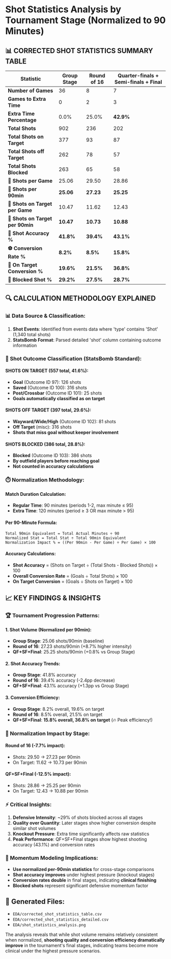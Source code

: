 # Shot Statistics Analysis by Tournament Stage (Normalized to 90 Minutes)

## 📊 CORRECTED SHOT STATISTICS SUMMARY TABLE

| **Statistic** | **Group Stage** | **Round of 16** | **Quarter-finals + Semi-finals + Final** |
|---------------|----------------|----------------|------------------------------------------|
| **Number of Games** | 36 | 8 | 7 |
| **Games to Extra Time** | 0 | 2 | 3 |
| **Extra Time Percentage** | 0.0% | 25.0% | **42.9%** |
| **Total Shots** | 902 | 236 | 202 |
| **Total Shots on Target** | 377 | 93 | 87 |
| **Total Shots off Target** | 262 | 78 | 57 |
| **Total Shots Blocked** | 263 | 65 | 58 |
| **🎯 Shots per Game** | 25.06 | 29.50 | 28.86 |
| **🎯 Shots per 90min** | **25.06** | **27.23** | **25.25** |
| **📌 Shots on Target per Game** | 10.47 | 11.62 | 12.43 |
| **📌 Shots on Target per 90min** | **10.47** | **10.73** | **10.88** |
| **🎯 Shot Accuracy %** | **41.8%** | **39.4%** | **43.1%** |
| **⚽ Conversion Rate %** | **8.2%** | **8.5%** | **15.8%** |
| **🥅 On Target Conversion %** | **19.6%** | **21.5%** | **36.8%** |
| **🚫 Blocked Shot %** | **29.2%** | **27.5%** | **28.7%** |

## 🔍 CALCULATION METHODOLOGY EXPLAINED

### **📊 Data Source & Classification:**
1. **Shot Events**: Identified from events data where 'type' contains 'Shot' (1,340 total shots)
2. **StatsBomb Format**: Parsed detailed 'shot' column containing outcome information

### **🎯 Shot Outcome Classification (StatsBomb Standard):**

#### **SHOTS ON TARGET (557 total, 41.6%)**:
- **Goal** (Outcome ID 97): 126 shots
- **Saved** (Outcome ID 100): 316 shots  
- **Post/Crossbar** (Outcome ID 101): 25 shots
- **Goals automatically classified as on target**

#### **SHOTS OFF TARGET (397 total, 29.6%)**:
- **Wayward/Wide/High** (Outcome ID 102): 81 shots
- **Off Target** (misc): 316 shots
- **Shots that miss goal without keeper involvement**

#### **SHOTS BLOCKED (386 total, 28.8%)**:
- **Blocked** (Outcome ID 103): 386 shots
- **By outfield players before reaching goal**
- **Not counted in accuracy calculations**

### **⏱️ Normalization Methodology:**

#### **Match Duration Calculation:**
- **Regular Time**: 90 minutes (periods 1-2, max minute ≤ 95)
- **Extra Time**: 120 minutes (period ≥ 3 OR max minute > 95)

#### **Per 90-Minute Formula:**
```
Total 90min Equivalent = Total Actual Minutes ÷ 90
Normalized Stat = Total Stat ÷ Total 90min Equivalent
Normalization Impact % = ((Per 90min - Per Game) ÷ Per Game) × 100
```

#### **Accuracy Calculations:**
- **Shot Accuracy** = (Shots on Target ÷ (Total Shots - Blocked Shots)) × 100
- **Overall Conversion Rate** = (Goals ÷ Total Shots) × 100  
- **On Target Conversion** = (Goals ÷ Shots on Target) × 100

## 📈 KEY FINDINGS & INSIGHTS

### **🏆 Tournament Progression Patterns:**

#### **1. Shot Volume (Normalized per 90min):**
- **Group Stage**: 25.06 shots/90min (baseline)
- **Round of 16**: 27.23 shots/90min (+8.7% higher intensity)
- **QF+SF+Final**: 25.25 shots/90min (+0.8% vs Group Stage)

#### **2. Shot Accuracy Trends:**
- **Group Stage**: 41.8% accuracy
- **Round of 16**: 39.4% accuracy (-2.4pp decrease)
- **QF+SF+Final**: 43.1% accuracy (+1.3pp vs Group Stage)

#### **3. Conversion Efficiency:**
- **Group Stage**: 8.2% overall, 19.6% on target
- **Round of 16**: 8.5% overall, 21.5% on target  
- **QF+SF+Final**: **15.8% overall, 36.8% on target** (🔥 Peak efficiency!)

### **🎯 Normalization Impact by Stage:**

#### **Round of 16 (-7.7% impact)**:
- Shots: 29.50 → 27.23 per 90min
- On Target: 11.62 → 10.73 per 90min

#### **QF+SF+Final (-12.5% impact)**:
- Shots: 28.86 → 25.25 per 90min  
- On Target: 12.43 → 10.88 per 90min

### **⚡ Critical Insights:**

1. **Defensive Intensity**: ~29% of shots blocked across all stages
2. **Quality over Quantity**: Later stages show higher conversion despite similar shot volumes
3. **Knockout Pressure**: Extra time significantly affects raw statistics
4. **Peak Performance**: QF+SF+Final stages show highest shooting accuracy (43.1%) and conversion rates

### **🎯 Momentum Modeling Implications:**
- **Use normalized per-90min statistics** for cross-stage comparisons
- **Shot accuracy improves** under highest pressure (knockout stages)
- **Conversion rates double** in final stages, indicating **clinical finishing**
- **Blocked shots** represent significant defensive momentum factor

## 📁 Generated Files:
- `EDA/corrected_shot_statistics_table.csv`
- `EDA/corrected_shot_statistics_detailed.csv`
- `EDA/shot_statistics_analysis.png`

The analysis reveals that while shot volume remains relatively consistent when normalized, **shooting quality and conversion efficiency dramatically improve** in the tournament's final stages, indicating teams become more clinical under the highest pressure scenarios. 